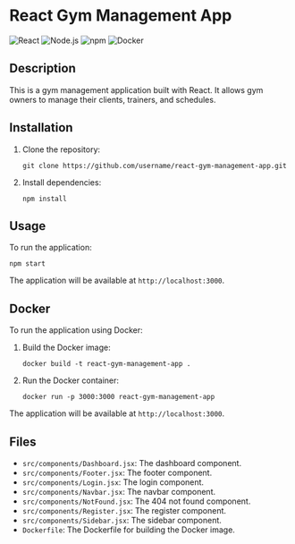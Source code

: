 # React Gym Management App

![React](https://img.shields.io/badge/React-17.0.2-blue?style=flat-square&logo=react)
![Node.js](https://img.shields.io/badge/Node.js-14.17.5-green?style=flat-square&logo=node.js)
![npm](https://img.shields.io/badge/npm-6.14.14-red?style=flat-square&logo=npm)
![Docker](https://img.shields.io/badge/Docker-20.10.8-blue?style=flat-square&logo=docker)

## Description

This is a gym management application built with React. It allows gym owners to manage their clients, trainers, and schedules.

## Installation

1. Clone the repository:

   ```
   git clone https://github.com/username/react-gym-management-app.git
   ```

2. Install dependencies:

   ```
   npm install
   ```

## Usage

To run the application:

```
npm start
```

The application will be available at `http://localhost:3000`.

## Docker

To run the application using Docker:

1. Build the Docker image:

   ```
   docker build -t react-gym-management-app .
   ```

2. Run the Docker container:

   ```
   docker run -p 3000:3000 react-gym-management-app
   ```

The application will be available at `http://localhost:3000`.

## Files

- `src/components/Dashboard.jsx`: The dashboard component.
- `src/components/Footer.jsx`: The footer component.
- `src/components/Login.jsx`: The login component.
- `src/components/Navbar.jsx`: The navbar component.
- `src/components/NotFound.jsx`: The 404 not found component.
- `src/components/Register.jsx`: The register component.
- `src/components/Sidebar.jsx`: The sidebar component.
- `Dockerfile`: The Dockerfile for building the Docker image.